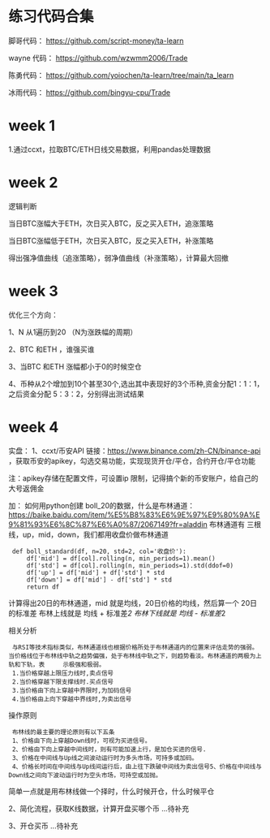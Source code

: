 # 练习代码合集
脚哥代码：
https://github.com/script-money/ta-learn 

wayne 代码：
https://github.com/wzwmm2006/Trade

陈勇代码：
https://github.com/yoiochen/ta-learn/tree/main/ta_learn

冰雨代码：
https://github.com/bingyu-cpu/Trade


# week 1
1.通过ccxt，拉取BTC/ETH日线交易数据，利用pandas处理数据

# week 2
逻辑判断

当日BTC涨幅大于ETH，次日买入BTC，反之买入ETH，追涨策略

当日BTC涨幅低于ETH，次日买入BTC，反之买入ETH，补涨策略

得出强净值曲线（追涨策略），弱净值曲线（补涨策略），计算最大回撤

# week 3

优化三个方向：

1、N 从1遍历到20  （N为涨跌幅的周期）

2、BTC 和ETH ，谁强买谁

3、当BTC 和ETH 涨幅都小于0的时候空仓

4、币种从2个增加到10个甚至30个,选出其中表现好的3个币种,资金分配1：1：1，之后资金分配 5：3：2，分别得出测试结果

# week 4 

实盘：
1、ccxt/币安API 链接：https://www.binance.com/zh-CN/binance-api ，获取币安的apikey，勾选交易功能，实现现货开仓/平仓，合约开仓/平仓功能

注：apikey存储在配置文件，可设置ip 限制，记得搞个新的币安账户，给自己的大号返佣金

加：
如何用python创建 boll_20的数据，什么是布林通道：https://baike.baidu.com/item/%E5%B8%83%E6%9E%97%E9%80%9A%E9%81%93%E6%8C%87%E6%A0%87/2067149?fr=aladdin
布林通道有 三根线，up，mid，down，我们都用收盘价做布林通道

     def boll_standard(df, n=20, std=2, col='收盘价'):
         df['mid'] = df[col].rolling(n, min_periods=1).mean()
         df['std'] = df[col].rolling(n, min_periods=1).std(ddof=0)
         df['up'] = df['mid'] + df['std'] * std
         df['down'] = df['mid'] - df['std'] * std
         return df

计算得出20日的布林通道，mid 就是均线，20日价格的均线，然后算一个 20日的标准差
布林上线就是 均线 + 标准差*2
布林下线就是 均线 -  标准差*2

相关分析

     与RSI等技术指标类似，布林通道线也根据价格所处于布林通道内的位置来评估走势的强弱。当价格线位于布林线中轨之趋势偏强，处于布林线中轨之下，则趋势看淡。布林通道的两极为上轨和下轨，表     示极强和极弱。
     1.当价格穿越上限压力线时,卖点信号
     2.当价格穿越下限支撑线时.买点信号
     3.当价格由下向上穿越中界限时,为加码信号
     4.当价格由上向下穿越中界线时,为卖出信号

操作原则

     布林线的最主要的理论原则有以下五条
     1、价格由下向上穿越Down线时，可视为买进信号。
     2、价格由下向上穿越中间线时，则有可能加速上行，是加仓买进的信号.
     3、价格在中间线与Up线之间波动运行时为多头市场，可持多或加码。
     4、价格长时间在中间线与Up线间运行后，由上往下跌破中间线为卖出信号5、价格在中间线与Down线之间向下波动运行时为空头市场，可持空或加抛。

简单一点就是用布林线做一个择时，什么时候开仓，什么时候平仓

2、简化流程，获取K线数据，计算开盘买哪个币
...待补充

3、开仓买币
...待补充



